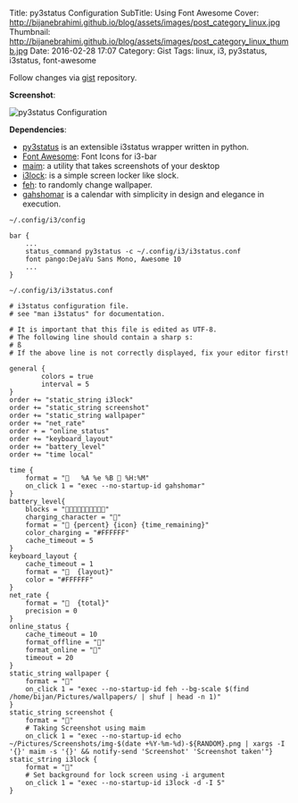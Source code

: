 Title: py3status Configuration
SubTitle: Using Font Awesome
Cover: http://bijanebrahimi.github.io/blog/assets/images/post_category_linux.jpg
Thumbnail: http://bijanebrahimi.github.io/blog/assets/images/post_category_linux_thumb.jpg
Date: 2016-02-28 17:07
Category: Gist
Tags: linux, i3, py3status, i3status, font-awesome


Follow changes via [gist](https://gist.github.com/bijanebrahimi/d39f8fbbfe12e945db67) repository.

**Screenshot**:

![py3status Configuration]({filename}/assets/images/py3status-conf-i3bar.png)

**Dependencies**:

- [py3status](https://github.com/ultrabug/py3status) is an extensible i3status wrapper written in python.
- <i class="fa fa-flag"></i> [Font Awesome](https://fortawesome.github.io/Font-Awesome/): Font Icons for i3-bar
- <i class="fa fa-camera"></i> [maim](https://github.com/naelstrof/maim): a utility that takes screenshots of your desktop
- <i class="fa fa-lock"></i> [i3lock](http://i3wm.org/i3lock/): is a simple screen locker like slock.
- <i class="fa fa-picture-o"></i> [feh](http://linux.die.net/man/1/feh): to randomly change wallpaper.
- <i class="fa fa-calendar"></i> [gahshomar](https://gahshomar.github.io/gahshomar/) is a calendar with simplicity in design and elegance in execution.


`~/.config/i3/config`
```
bar {
    ...
    status_command py3status -c ~/.config/i3/i3status.conf
	font pango:DejaVu Sans Mono, Awesome 10
	...
}

```

`~/.config/i3/i3status.conf`
```
# i3status configuration file.
# see "man i3status" for documentation.

# It is important that this file is edited as UTF-8.
# The following line should contain a sharp s:
# ß
# If the above line is not correctly displayed, fix your editor first!

general {
        colors = true
        interval = 5
}
order += "static_string i3lock"
order += "static_string screenshot"
order += "static_string wallpaper"
order += "net_rate"
order + = "online_status"
order += "keyboard_layout"
order += "battery_level"
order += "time local"

time {
	format = "   %A %e %B  %H:%M"
	on_click 1 = "exec --no-startup-id gahshomar"
}
battery_level{
	blocks = ""
	charging_character = ""
	format = " {percent} {icon} {time_remaining}"
	color_charging = "#FFFFFF"
	cache_timeout = 5
}
keyboard_layout {
	cache_timeout = 1
	format = "  {layout}"
	color = "#FFFFFF"
}
net_rate {
	format = "  {total}"
	precision = 0
}
online_status {
	cache_timeout = 10
	format_offline = ""
	format_online = ""
	timeout = 20
}
static_string wallpaper {
	format = ""
	on_click 1 = "exec --no-startup-id feh --bg-scale $(find /home/bijan/Pictures/wallpapers/ | shuf | head -n 1)"
}
static_string screenshot {
	format = ""
    # Taking Screenshot using maim
	on_click 1 = "exec --no-startup-id echo ~/Pictures/Screenshots/img-$(date +%Y-%m-%d)-${RANDOM}.png | xargs -I '{}' maim -s '{}' && notify-send 'Screenshot' 'Screenshot taken'"}
static_string i3lock {
	format = ""
    # Set background for lock screen using -i argument
	on_click 1 = "exec --no-startup-id i3lock -d -I 5"
}
```
